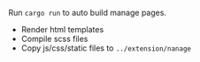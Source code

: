 Run `cargo run` to auto build manage pages.

- Render html templates
- Compile scss files
- Copy js/css/static files to `../extension/nanage`